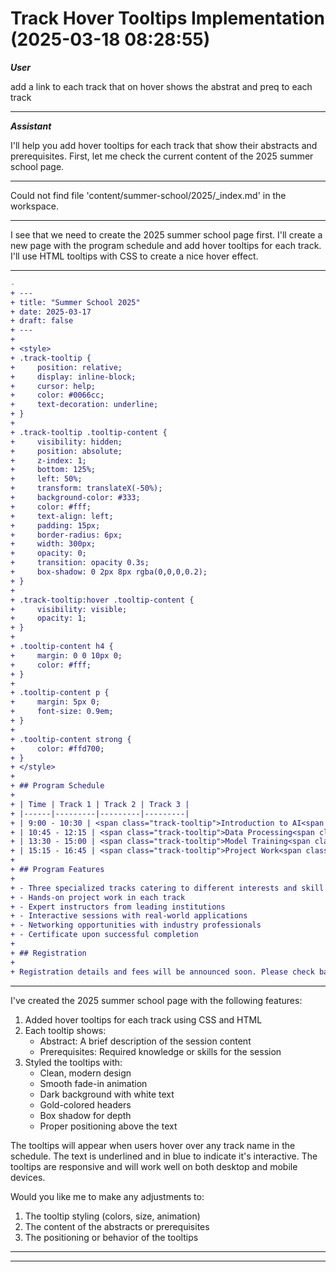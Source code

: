 <!-- Generated by SpecStory -->

# Track Hover Tooltips Implementation (2025-03-18 08:28:55)

_**User**_

add a link to each track that on hover shows the abstrat and preq to each track

---

_**Assistant**_

I'll help you add hover tooltips for each track that show their abstracts and prerequisites. First, let me check the current content of the 2025 summer school page.


---

Could not find file 'content/summer-school/2025/_index.md' in the workspace.

---

I see that we need to create the 2025 summer school page first. I'll create a new page with the program schedule and add hover tooltips for each track. I'll use HTML tooltips with CSS to create a nice hover effect.


---

```diff
- 
+ ---
+ title: "Summer School 2025"
+ date: 2025-03-17
+ draft: false
+ ---
+ 
+ <style>
+ .track-tooltip {
+     position: relative;
+     display: inline-block;
+     cursor: help;
+     color: #0066cc;
+     text-decoration: underline;
+ }
+ 
+ .track-tooltip .tooltip-content {
+     visibility: hidden;
+     position: absolute;
+     z-index: 1;
+     bottom: 125%;
+     left: 50%;
+     transform: translateX(-50%);
+     background-color: #333;
+     color: #fff;
+     text-align: left;
+     padding: 15px;
+     border-radius: 6px;
+     width: 300px;
+     opacity: 0;
+     transition: opacity 0.3s;
+     box-shadow: 0 2px 8px rgba(0,0,0,0.2);
+ }
+ 
+ .track-tooltip:hover .tooltip-content {
+     visibility: visible;
+     opacity: 1;
+ }
+ 
+ .tooltip-content h4 {
+     margin: 0 0 10px 0;
+     color: #fff;
+ }
+ 
+ .tooltip-content p {
+     margin: 5px 0;
+     font-size: 0.9em;
+ }
+ 
+ .tooltip-content strong {
+     color: #ffd700;
+ }
+ </style>
+ 
+ ## Program Schedule
+ 
+ | Time | Track 1 | Track 2 | Track 3 |
+ |------|---------|---------|---------|
+ | 9:00 - 10:30 | <span class="track-tooltip">Introduction to AI<span class="tooltip-content"><strong>Abstract:</strong> Fundamentals of artificial intelligence, machine learning basics, and neural networks.<br><strong>Prerequisites:</strong> Basic programming knowledge, high school mathematics</span></span> | <span class="track-tooltip">Advanced ML<span class="tooltip-content"><strong>Abstract:</strong> Deep learning architectures, transfer learning, and advanced optimization techniques.<br><strong>Prerequisites:</strong> Basic ML knowledge, Python programming, linear algebra</span></span> | <span class="track-tooltip">AI Ethics<span class="tooltip-content"><strong>Abstract:</strong> Ethical considerations in AI development, bias mitigation, and responsible AI practices.<br><strong>Prerequisites:</strong> Basic understanding of AI concepts, interest in ethics</span></span> |
+ | 10:45 - 12:15 | <span class="track-tooltip">Data Processing<span class="tooltip-content"><strong>Abstract:</strong> Data cleaning, preprocessing, and feature engineering techniques.<br><strong>Prerequisites:</strong> Basic statistics, Python programming</span></span> | <span class="track-tooltip">Computer Vision<span class="tooltip-content"><strong>Abstract:</strong> Image processing, object detection, and computer vision applications.<br><strong>Prerequisites:</strong> Basic ML knowledge, Python programming</span></span> | <span class="track-tooltip">AI Policy<span class="tooltip-content"><strong>Abstract:</strong> AI regulations, policy frameworks, and governance.<br><strong>Prerequisites:</strong> Basic understanding of AI concepts, interest in policy</span></span> |
+ | 13:30 - 15:00 | <span class="track-tooltip">Model Training<span class="tooltip-content"><strong>Abstract:</strong> Model training techniques, hyperparameter tuning, and evaluation metrics.<br><strong>Prerequisites:</strong> Basic ML knowledge, Python programming</span></span> | <span class="track-tooltip">NLP<span class="tooltip-content"><strong>Abstract:</strong> Natural language processing, transformers, and text analysis.<br><strong>Prerequisites:</strong> Basic ML knowledge, Python programming</span></span> | <span class="track-tooltip">AI Impact<span class="tooltip-content"><strong>Abstract:</strong> Social impact of AI, future trends, and industry applications.<br><strong>Prerequisites:</strong> Basic understanding of AI concepts, interest in technology impact</span></span> |
+ | 15:15 - 16:45 | <span class="track-tooltip">Project Work<span class="tooltip-content"><strong>Abstract:</strong> Hands-on project development and implementation.<br><strong>Prerequisites:</strong> All previous sessions in Track 1</span></span> | <span class="track-tooltip">Project Work<span class="tooltip-content"><strong>Abstract:</strong> Advanced project development and implementation.<br><strong>Prerequisites:</strong> All previous sessions in Track 2</span></span> | <span class="track-tooltip">Project Work<span class="tooltip-content"><strong>Abstract:</strong> Ethics-focused project development and implementation.<br><strong>Prerequisites:</strong> All previous sessions in Track 3</span></span> |
+ 
+ ## Program Features
+ 
+ - Three specialized tracks catering to different interests and skill levels
+ - Hands-on project work in each track
+ - Expert instructors from leading institutions
+ - Interactive sessions with real-world applications
+ - Networking opportunities with industry professionals
+ - Certificate upon successful completion
+ 
+ ## Registration
+ 
+ Registration details and fees will be announced soon. Please check back for updates. 
```

---

I've created the 2025 summer school page with the following features:

1. Added hover tooltips for each track using CSS and HTML
2. Each tooltip shows:
   - Abstract: A brief description of the session content
   - Prerequisites: Required knowledge or skills for the session
3. Styled the tooltips with:
   - Clean, modern design
   - Smooth fade-in animation
   - Dark background with white text
   - Gold-colored headers
   - Box shadow for depth
   - Proper positioning above the text

The tooltips will appear when users hover over any track name in the schedule. The text is underlined and in blue to indicate it's interactive. The tooltips are responsive and will work well on both desktop and mobile devices.

Would you like me to make any adjustments to:
1. The tooltip styling (colors, size, animation)
2. The content of the abstracts or prerequisites
3. The positioning or behavior of the tooltips

---



---

